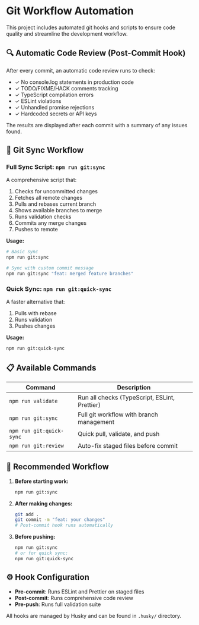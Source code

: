 # Git Workflow Automation

This project includes automated git hooks and scripts to ensure code quality and streamline the development workflow.

## 🔍 Automatic Code Review (Post-Commit Hook)

After every commit, an automatic code review runs to check:

- ✓ No console.log statements in production code
- ✓ TODO/FIXME/HACK comments tracking
- ✓ TypeScript compilation errors
- ✓ ESLint violations
- ✓ Unhandled promise rejections
- ✓ Hardcoded secrets or API keys

The results are displayed after each commit with a summary of any issues found.

## 🔄 Git Sync Workflow

### Full Sync Script: `npm run git:sync`

A comprehensive script that:

1. Checks for uncommitted changes
2. Fetches all remote changes
3. Pulls and rebases current branch
4. Shows available branches to merge
5. Runs validation checks
6. Commits any merge changes
7. Pushes to remote

**Usage:**

```bash
# Basic sync
npm run git:sync

# Sync with custom commit message
npm run git:sync "feat: merged feature branches"
```

### Quick Sync: `npm run git:quick-sync`

A faster alternative that:

1. Pulls with rebase
2. Runs validation
3. Pushes changes

**Usage:**

```bash
npm run git:quick-sync
```

## 📋 Available Commands

| Command                  | Description                                   |
| ------------------------ | --------------------------------------------- |
| `npm run validate`       | Run all checks (TypeScript, ESLint, Prettier) |
| `npm run git:sync`       | Full git workflow with branch management      |
| `npm run git:quick-sync` | Quick pull, validate, and push                |
| `npm run git:review`     | Auto-fix staged files before commit           |

## 🚀 Recommended Workflow

1. **Before starting work:**

   ```bash
   npm run git:sync
   ```

2. **After making changes:**

   ```bash
   git add .
   git commit -m "feat: your changes"
   # Post-commit hook runs automatically
   ```

3. **Before pushing:**
   ```bash
   npm run git:sync
   # or for quick sync:
   npm run git:quick-sync
   ```

## ⚙️ Hook Configuration

- **Pre-commit**: Runs ESLint and Prettier on staged files
- **Post-commit**: Runs comprehensive code review
- **Pre-push**: Runs full validation suite

All hooks are managed by Husky and can be found in `.husky/` directory.
